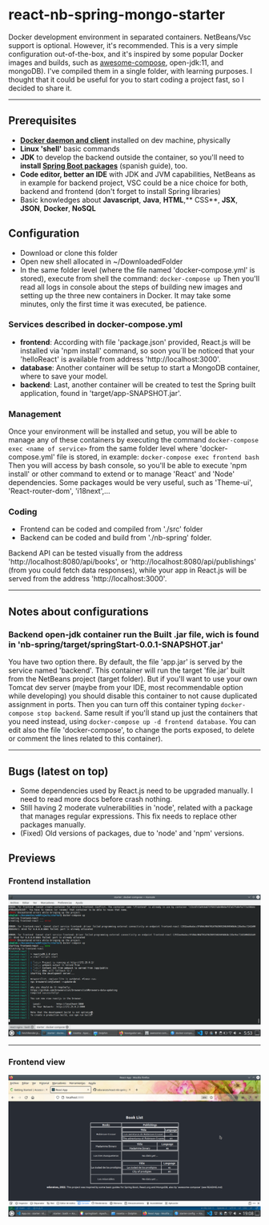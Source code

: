 # react-nb-spring-mongo-starter
Docker development environment in separated containers. NetBeans/Vsc support is optional. However, it's recommended. This is a very simple configuration out-of-the-box, and it's inspired by some popular Docker images and builds, such as [awesome-compose](https://github.com/docker/awesome-compose), open-jdk:11, and mongoDB). I've compiled them in a single folder, with learning purposes. I thought that it could be useful for you to start coding a project fast, so I decided to share it.

***

## Prerequisites

* **[Docker daemon and client](https://docs.docker.com/engine/install/ubuntu/)** installed on dev machine, physically
* **Linux 'shell'** basic commands
* **JDK** to develop the backend outside the container, so you'll need to **install [Spring Boot packages](http://www.profesor-p.com/2018/08/27/instalar-plugin-spring-boot-con-netbeans-9-en-ubuntu-18-04/)** (spanish guide), too.
* **Code editor, better an IDE** with JDK and JVM capabilities, NetBeans as in example for backend project, VSC could be a nice choice for both, backend and frontend (don't forget to install Spring libraries)
* Basic knowledges about **Javascript**, **Java**, **HTML**,** CSS**, **JSX**, **JSON**, **Docker**, **NoSQL** 

## Configuration

* Download or clone this folder
* Open new shell allocated in ~/DownloadedFolder
* In the same folder level (where the file named 'docker-compose.yml' is stored), execute from shell the command:
` docker-compose up `
Then you'll read all logs in console about  the steps of building new images and setting up the three new containers in Docker. It may take some minutes, only the first time it was executed, be patience.

### Services described in docker-compose.yml

* **frontend**: According with file 'package.json' provided, React.js will be installed via 'npm install' command, so soon you´ll be noticed that your 'helloReact' is available from address 'http://localhost:3000'.
* **database**: Another container will be setup to start a MongoDB container, where to save your model.
* **backend**: Last, another container will be created to test the Spring built application, found in 'target/app-SNAPSHOT.jar'.

### Management

Once your environment will be installed and setup, you will be able to manage any of these containers by executing the command `docker-compose exec <name of service>` from the same folder level where 'docker-compose.yml' file is stored, in example: 
` docker-compose exec frontend bash `
Then you will access by bash console, so you'll be able to execute 'npm install' or other command to extend or to manage 'React' and 'Node' dependencies. Some packages would be very useful, such as 'Theme-ui', 'React-router-dom', 'i18next',... 

### Coding

* Frontend can be coded and compiled from './src' folder
* Backend can be coded and build from './nb-spring' folder.

Backend API can be tested visually from the address 'http://localhost:8080/api/books', or 'http://localhost:8080/api/publishings' (from you could fetch data responses), while your app in React.js will be served from the address 'http://localhost:3000'.

***
## Notes about configurations

### Backend open-jdk container run the Built .jar file, wich is found in 'nb-spring/target/springStart-0.0.1-SNAPSHOT.jar'

You have two option there. By default, the file 'app.jar' is served by the service named 'backend'. This container will run the target 'file.jar' built from the NetBeans project (target folder). But if you'll want to use your own Tomcat dev server (maybe from your IDE, most recommendable option while developing) you should disable this container to not cause duplicated assignment in ports. Then you can turn off this container typing `docker-compose stop backend`. Same result if you'ĺl stand up just the containers that you need instead, using `docker-compose up -d frontend database`. You can edit also the file 'docker-compose', to change the ports exposed, to delete or comment the lines related to this container).

***
## Bugs (latest on top)

* Some dependencies used by React.js need to be upgraded manually. I need to read more docs before crash nothing.
* Still having 2 moderate vulnerabilities in 'node', related with a package that manages regular expressions. This fix needs to replace other packages manually.
* (Fixed) Old versions of packages, due to 'node' and 'npm' versions.

## Previews

### Frontend installation

![Installation preview](react-container.png)

***

### Frontend view

![Frontend preview](frontend-preview.png)
